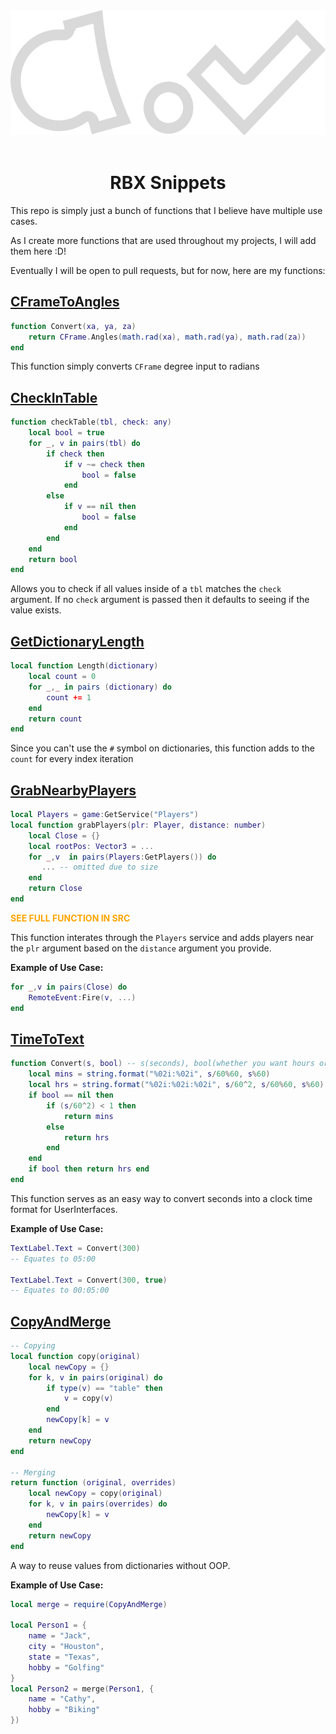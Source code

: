 <div align="center">
    <a><img src="/APointProven.svg" alt="APointProven" height="200" /></a>
<div>&nbsp;</div>

# RBX Snippets
</div>
This repo is simply just a bunch of functions that I believe have multiple use cases.

As I create more functions that are used throughout my projects, I will add them here :D!

Eventually I will be open to pull requests, but for now, here are my functions:

## [CFrameToAngles](src/CFrameToAngles.lua)

```lua
function Convert(xa, ya, za)
	return CFrame.Angles(math.rad(xa), math.rad(ya), math.rad(za))
end
```

This function simply converts `CFrame` degree input to radians

## [CheckInTable](src/CheckInTable.lua)
```lua
function checkTable(tbl, check: any)
	local bool = true
	for _, v in pairs(tbl) do
		if check then
			if v ~= check then
				bool = false
			end
		else
			if v == nil then
				bool = false
			end
		end
	end
    return bool
end
```
Allows you to check if all values inside of a `tbl` matches the `check` argument. If no `check` argument is passed then it defaults to seeing if the value exists.

## [GetDictionaryLength](src/GetDictionaryLength.lua)

```lua
local function Length(dictionary)
	local count = 0
	for _,_ in pairs (dictionary) do
		count += 1
	end
	return count
end
```

Since you can't use the `#` symbol on dictionaries, this function adds to the `count` for every index iteration

## [GrabNearbyPlayers](src/GrabNearbyPlayers.lua)

```lua
local Players = game:GetService("Players")
local function grabPlayers(plr: Player, distance: number)
    local Close = {}
    local rootPos: Vector3 = ...
    for _,v  in pairs(Players:GetPlayers()) do
       ... -- omitted due to size
    end
    return Close
end
```
<span style='color:orange'>

**SEE FULL FUNCTION IN SRC**

</span>

This function interates through the `Players` service and adds players near the `plr` argument based on the `distance` argument you provide.

**Example of Use Case:**
```lua
for _,v in pairs(Close) do
    RemoteEvent:Fire(v, ...)
end
```
## [TimeToText](src/TimeToText.lua)

```lua
function Convert(s, bool) -- s(seconds), bool(whether you want hours or not)
    local mins = string.format("%02i:%02i", s/60%60, s%60)
    local hrs = string.format("%02i:%02i:%02i", s/60^2, s/60%60, s%60)
    if bool == nil then
        if (s/60^2) < 1 then
            return mins
        else
            return hrs
        end
    end
    if bool then return hrs end
end
```
This function serves as an easy way to convert seconds into a clock time format for UserInterfaces.

**Example of Use Case:**
```lua
TextLabel.Text = Convert(300)
-- Equates to 05:00

TextLabel.Text = Convert(300, true)
-- Equates to 00:05:00
```
## [CopyAndMerge](src/CopyAndMerge.lua)

```lua
-- Copying
local function copy(original)
    local newCopy = {}
    for k, v in pairs(original) do
        if type(v) == "table" then
            v = copy(v)
        end 
        newCopy[k] = v
    end
    return newCopy
end

-- Merging
return function (original, overrides)
    local newCopy = copy(original)
    for k, v in pairs(overrides) do
        newCopy[k] = v
    end
    return newCopy
end
```
A way to reuse values from dictionaries without OOP.

**Example of Use Case:**
```lua
local merge = require(CopyAndMerge)

local Person1 = {
    name = "Jack",
    city = "Houston",
    state = "Texas",
    hobby = "Golfing"
}
local Person2 = merge(Person1, {
    name = "Cathy",
    hobby = "Biking"
})
```